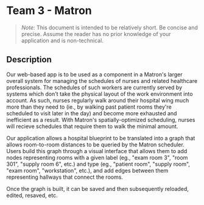 # Team 3 - Matron

> _Note:_ This document is intended to be relatively short. Be concise and precise. Assume the reader has no prior knowledge of your application and is non-technical.

## Description 
Our web-based app is to be used as a component in a Matron's larger overall system for managing the schedules of nurses and related healthcare professionals. The schedules of such workers are currently served by systems which don't take the physical layout of the work environment into account. As such, nurses regularly walk around their hospital wing much more than they need to (ie., by walking past patient rooms they're scheduled to visit later in the day) and become more exhausted and inefficient as a result. With Matron's spatially-optimized scheduling, nurses will recieve schedules that require them to walk the minimal amount.

Our application allows a hospital blueprint to be translated into a graph that allows room-to-room distances to be queried by the Matron scheduler. Users build this graph through a visual interface that allows them to add nodes representing rooms with a given label (eg., "exam room 3", "room 301", "supply room 6", etc.) and type (eg., "patient room", "supply room", "exam room", "workstation", etc.), and add edges between them representing hallways that connect the rooms.

Once the graph is built, it can be saved and then subsequently reloaded, edited, resaved, etc.

<!--
The application is primarily a web application, to be used as a component in Matron's larger overall system for managing medical care. The problem is that nurse tasks are currently scheduled by a system that does not take into account the spatial locations of rooms in the hospital. This leads to lots of extra workload and inefficiency which can increase nurse stress and negatively affect patient outcomes.
Our application will specifically handle the input and pathfinding of hospital unit maps, in order to compute the shortest paths between rooms. It's designed to integrate with the existing patient scheduler so that our API can be used to optimize pathfinding for nurses throughout the entire hospital. This will reduce stress in the hospital and help the Matron system to better schedule nurses to complete their tasks.
In order to optimize the pathfinding, the application maps all possible paths from one location to another to a certain magnitude. This magnitude could be a total number of steps took from the designated start and end locations, or a normalized sum of length of lines connecting the each nodes between the start and the end of a destination. 

 * Provide a high-level description of your application and it's value from an end-user's perspective
 * What is the problem you're trying to solve?
 * Is there any context required to understand **why** the application solves this problem?

## Key Features
 * Users can upload an existing map of the unit to use as a guide when building the graph of the rooms.
 * Users can draw and modify the graph of the unit using nodes which are overlaid on the uploaded guide.
 * Users can measure the time it takes to get from any given room to anythere.
 * All created hospital maps are saved for users to retrieve and further edit.
 * Possible to obtain the relative distance from one location to another within map drawn or given by the users. 

 * Described the key features in the application that the user can access
 * Provide a breakdown or detail for each feature that is most appropriate for your application
 * This section will be used to assess the value of the features built

## Instructions

 * Clear instructions for how to use the application from the end-user's perspective
 * How do you access it? Are accounts pre-created or does a user register? Where do you start? etc. 
 * Provide clear steps for using each feature described above
 * This section is critical to testing your application and must be done carefully and thoughtfully
 
 As the end-user's perspective, the app can be accessed through any web browsers. Using the chosen web browser, enter https://floating-shore-56001.herokuapp.com/ in the address bar the web access the application. The initial page of the application will have the "select unit" section in the middle and four different buttons on the top left corner. 
 
 The "select unit" section requests the user to choose or type in the specific unit he/she wishes to edit. The choice of the units can be shown by clicking the downward arrow. Once the user decides to edit the graph, it can be done by clicking the "Edit" button. This will allow the user to create nodes by clicking the "left mouse button" on the map chosen by the user. The edges between the nodes can also be created. This involves putting the mouse cursor on a node and "right mouse button" click and putting the mouse cursor on a different node "right mouse button" click again. The two nodes the user "right mouse button" clicked on will be the two ends of the node created. The above procedure can be repeated for the user to create rough blueprint of the map. The application will then edit the map accordingly.
 
 Of the four buttons in the top left corner of the page, the left most one directs the user to the home page of the application. The second left most button is the "save button". This allows the user to save the graph the user editted. the one next to it is the settings button. The right most button allows the user to see the distance between the two locations by inputting its name then clicking the "calculate" button on the right. 
 
 ## Development requirements
 The webapp is configured for heroku. The codebase can be directly deployed to heroku, or requirements can be manually installed. In either case, there is the additional requirement of a MongoDB server, which can be provisioned from heroku or elsewhere.
 * Install Python 3.6+
 * Install or Provision a MongoDB instance.
 * Clone the repo
 * Put your MongoDB access settings into `app/main.py` on line 13.
 * If using Heroku, push the current copy of the repo to the heroku-remote
 * If not using heroku, install python dependencies using `pip install -r requirements.txt`
 * To run the server: `python app/main.py`


 

 * If a developer were to set this up on their machine or a remote server, what are the technical requirements (e.g. OS, libraries, etc.)?
 * Briefly describe instructions for setting up and running the application (think a true README).
 
 ## Deployment and Github Workflow

Describe your Git / GitHub workflow. Essentially, we want to understand how your team members shares a codebase, avoid conflicts and deploys the application.

 * The two core branches are master and develop. Both core branches are protected, as merging to master requires three code reviews, and merging to develop requires one.
 * When a feature is planned, an issue is created for it, and a card is generated for the project view.
 * Once someone begins working on the feature, they create a branch for the feature, and move the card to "In progress" All code changes relevant to this feature should only be made in this branch.
 * Once the feature is complete, a pull request to develop is opened.
 * Once tested and reviewed, it can be merged into develop.
 * When it is time to make a release, develop is merged into master, undergoing significant testing and review in the process.
 * We chose to assign each individual by each features of the app because our teamates were expertized in different set of skills. Furthermore, the branching in the git repository was the optimum way to accomodate people working on different parts of the app. Because it was optimum for only assigned individual or individuals to work on a specific feature, we had to divide the overall task by branching.
 * The testing before pull request is done to see if the worked on feature can synchronize well with the other parts of the app. If the test fails, the person assigned to that feature (who must be the most knowledgeable about it) can go back to the branch and fix the issue.

 * Be concise, yet precise. For example, "we use pull-requests" is not a precise statement since it leaves too many open questions - Pull-requests from where to where? Who reviews the pull-requests? Who is responsible for merging them? etc.
 * If applicable, specify any naming conventions or standards you decide to adopt.
 * Describe your overall deployment process from writing code to viewing a live applicatioon
 * What deployment tool(s) are you using and how
 * Don't forget to **briefly explain why** you chose this workflow or particular aspects of it!

 ## Licenses 

 Keep this section as brief as possible. You may read this [Github article](https://help.github.com/en/github/creating-cloning-and-archiving-repositories/licensing-a-repository) for a start.

 * What type of license will you apply to your codebase?
 * What affect does it have on the development and use of your codebase?
 * Why did you or your partner make this choice?


